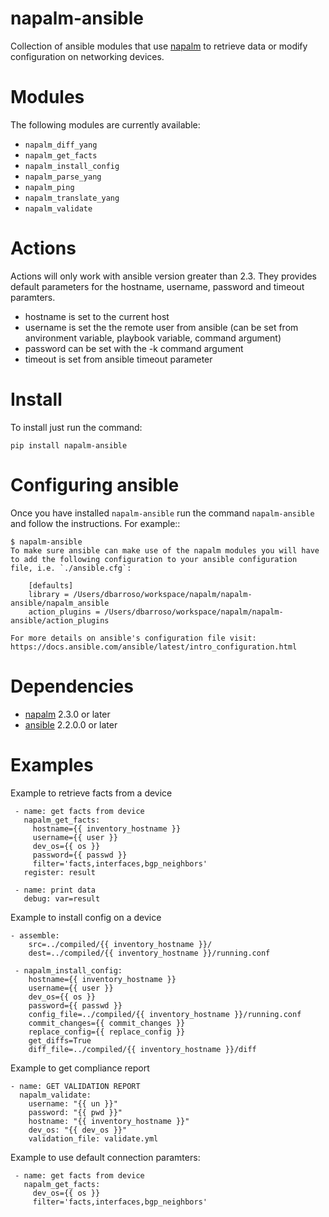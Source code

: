 # napalm-ansible

Collection of ansible modules that use [napalm](https://github.com/napalm-automation/napalm) to retrieve data or modify configuration on networking devices.

Modules
=======

The following modules are currently available:

- ``napalm_diff_yang``
- ``napalm_get_facts``
- ``napalm_install_config``
- ``napalm_parse_yang``
- ``napalm_ping``
- ``napalm_translate_yang``
- ``napalm_validate``

Actions
=======

Actions will only work with ansible version greater than 2.3.
They provides default parameters for the hostname, username, password and timeout paramters.
* hostname is set to the current host
* username is set the the remote user from ansible (can be set from anvironment variable, playbook variable, command argument)
* password can be set with the -k command argument
* timeout is set from ansible timeout parameter

Install
=======

To install just run the command:

```
pip install napalm-ansible
```

Configuring ansible
===================

Once you have installed ``napalm-ansible`` run the command ``napalm-ansible`` and follow the instructions. For example::

```
$ napalm-ansible
To make sure ansible can make use of the napalm modules you will have
to add the following configuration to your ansible configuration
file, i.e. `./ansible.cfg`:

    [defaults]
    library = /Users/dbarroso/workspace/napalm/napalm-ansible/napalm_ansible
    action_plugins = /Users/dbarroso/workspace/napalm/napalm-ansible/action_plugins

For more details on ansible's configuration file visit:
https://docs.ansible.com/ansible/latest/intro_configuration.html
```

Dependencies
=======
* [napalm](https://github.com/napalm-automation/napalm) 2.3.0 or later
* [ansible](https://github.com/ansible/ansible) 2.2.0.0 or later


Examples
=======

Example to retrieve facts from a device
```
 - name: get facts from device
   napalm_get_facts:
     hostname={{ inventory_hostname }}
     username={{ user }}
     dev_os={{ os }}
     password={{ passwd }}
     filter='facts,interfaces,bgp_neighbors'
   register: result

 - name: print data
   debug: var=result
```
Example to install config on a device
```
- assemble:
    src=../compiled/{{ inventory_hostname }}/
    dest=../compiled/{{ inventory_hostname }}/running.conf

 - napalm_install_config:
    hostname={{ inventory_hostname }}
    username={{ user }}
    dev_os={{ os }}
    password={{ passwd }}
    config_file=../compiled/{{ inventory_hostname }}/running.conf
    commit_changes={{ commit_changes }}
    replace_config={{ replace_config }}
    get_diffs=True
    diff_file=../compiled/{{ inventory_hostname }}/diff
```

Example to get compliance report
```
- name: GET VALIDATION REPORT
  napalm_validate:
    username: "{{ un }}"
    password: "{{ pwd }}"
    hostname: "{{ inventory_hostname }}"
    dev_os: "{{ dev_os }}"
    validation_file: validate.yml
```

Example to use default connection paramters:
```
 - name: get facts from device
   napalm_get_facts:
     dev_os={{ os }}
     filter='facts,interfaces,bgp_neighbors'
```
